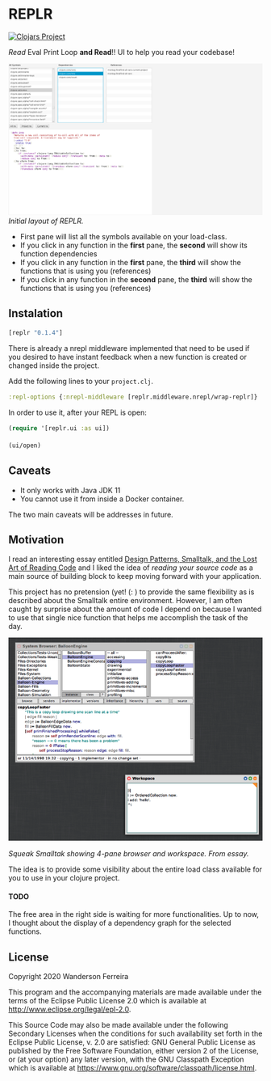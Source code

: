 # REPLR

[![Clojars Project](https://img.shields.io/clojars/v/replr.svg)](https://clojars.org/replr)

*Read* Eval Print Loop **and Read**!! UI to help you read your codebase!

![](resources/replr.png)
*Initial layout of REPLR.*

- First pane will list all the symbols available on your load-class.
- If you click in any function in the **first** pane, the **second** will show its function dependencies
- If you click in any function in the **first** pane, the **third** will show the functions that is using you (references)
- If you click in any function in the **second** pane, the **third** will show the functions that is using you (references)

## Instalation

``` clojure
[replr "0.1.4"]
```

There is already a nrepl middleware implemented that need to be used
if you desired to have instant feedback when a new function is created
or changed inside the project.

Add the following lines to your `project.clj`.

``` clojure
:repl-options {:nrepl-middleware [replr.middleware.nrepl/wrap-replr]}
```

In order to use it, after your REPL is open:
```clojure
(require '[replr.ui :as ui])

(ui/open)
```


## Caveats

- It only works with Java JDK 11
- You cannot use it from inside a Docker container.

The two main caveats will be addresses in future.

## Motivation

I read an interesting essay entitled [Design Patterns, Smalltalk, and the Lost Art of Reading Code](https://medium.com/@kylegenebrown/design-patterns-smalltalk-and-the-lost-art-of-reading-code-1727d93fd7fa) and I liked the idea of _reading your source code_ as a main source of building block to keep moving forward with your application.

This project has no pretension (yet! (: ) to provide the same
flexibility as is described about the Smalltalk entire
environment. However, I am often caught by surprise about the amount
of code I depend on because I wanted to use that single nice function
that helps me accomplish the task of the day.

![](resources/smalltalk.png)

*Squeak Smalltak showing 4-pane browser and workspace. From essay.*

The idea is to provide some visibility about the entire load class
available for you to use in your clojure project.


#### TODO

The free area in the right side is waiting for more
functionalities. Up to now, I thought about the display of a
dependency graph for the selected functions.

## License

Copyright 2020 Wanderson Ferreira

This program and the accompanying materials are made available under the
terms of the Eclipse Public License 2.0 which is available at
http://www.eclipse.org/legal/epl-2.0.

This Source Code may also be made available under the following Secondary
Licenses when the conditions for such availability set forth in the Eclipse
Public License, v. 2.0 are satisfied: GNU General Public License as published by
the Free Software Foundation, either version 2 of the License, or (at your
option) any later version, with the GNU Classpath Exception which is available
at https://www.gnu.org/software/classpath/license.html.
